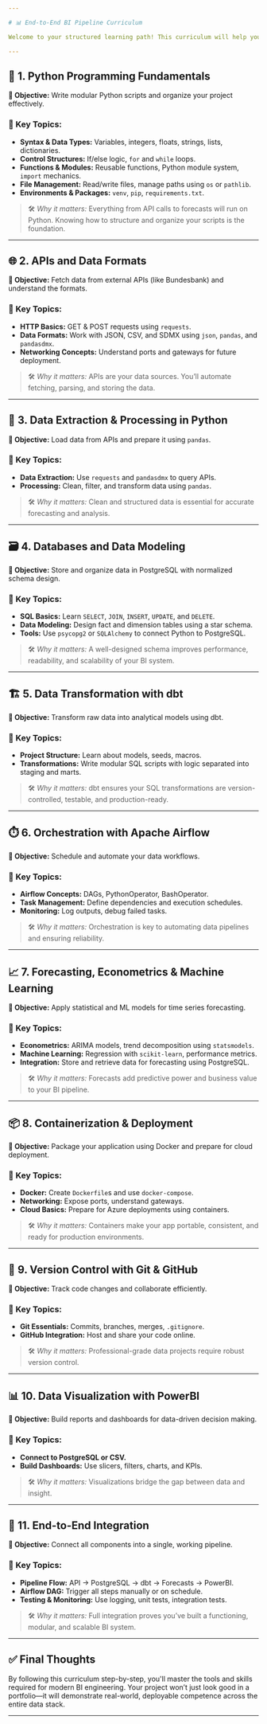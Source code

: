 ```yaml
---

# 📊 End-to-End BI Pipeline Curriculum

Welcome to your structured learning path! This curriculum will help you build an **end-to-end Business Intelligence (BI) pipeline** from scratch. You'll progress from **Python fundamentals** to **data engineering, orchestration, forecasting**, and ultimately **deployment and visualization**.

---
```


## 🧠 1. Python Programming Fundamentals

**🎯 Objective:** Write modular Python scripts and organize your project effectively.

### 🔹 Key Topics:
- **Syntax & Data Types:** Variables, integers, floats, strings, lists, dictionaries.
- **Control Structures:** If/else logic, `for` and `while` loops.
- **Functions & Modules:** Reusable functions, Python module system, `import` mechanics.
- **File Management:** Read/write files, manage paths using `os` or `pathlib`.
- **Environments & Packages:** `venv`, `pip`, `requirements.txt`.

> 🛠️ *Why it matters:* Everything from API calls to forecasts will run on Python. Knowing how to structure and organize your scripts is the foundation.

---

## 🌐 2. APIs and Data Formats

**🎯 Objective:** Fetch data from external APIs (like Bundesbank) and understand the formats.

### 🔹 Key Topics:
- **HTTP Basics:** GET & POST requests using `requests`.
- **Data Formats:** Work with JSON, CSV, and SDMX using `json`, `pandas`, and `pandasdmx`.
- **Networking Concepts:** Understand ports and gateways for future deployment.

> 🛠️ *Why it matters:* APIs are your data sources. You’ll automate fetching, parsing, and storing the data.

---

## 🔄 3. Data Extraction & Processing in Python

**🎯 Objective:** Load data from APIs and prepare it using `pandas`.

### 🔹 Key Topics:
- **Data Extraction:** Use `requests` and `pandasdmx` to query APIs.
- **Processing:** Clean, filter, and transform data using `pandas`.

> 🛠️ *Why it matters:* Clean and structured data is essential for accurate forecasting and analysis.

---

## 🗃️ 4. Databases and Data Modeling

**🎯 Objective:** Store and organize data in PostgreSQL with normalized schema design.

### 🔹 Key Topics:
- **SQL Basics:** Learn `SELECT`, `JOIN`, `INSERT`, `UPDATE`, and `DELETE`.
- **Data Modeling:** Design fact and dimension tables using a star schema.
- **Tools:** Use `psycopg2` or `SQLAlchemy` to connect Python to PostgreSQL.

> 🛠️ *Why it matters:* A well-designed schema improves performance, readability, and scalability of your BI system.

---

## 🏗️ 5. Data Transformation with dbt

**🎯 Objective:** Transform raw data into analytical models using dbt.

### 🔹 Key Topics:
- **Project Structure:** Learn about models, seeds, macros.
- **Transformations:** Write modular SQL scripts with logic separated into staging and marts.

> 🛠️ *Why it matters:* dbt ensures your SQL transformations are version-controlled, testable, and production-ready.

---

## ⏱️ 6. Orchestration with Apache Airflow

**🎯 Objective:** Schedule and automate your data workflows.

### 🔹 Key Topics:
- **Airflow Concepts:** DAGs, PythonOperator, BashOperator.
- **Task Management:** Define dependencies and execution schedules.
- **Monitoring:** Log outputs, debug failed tasks.

> 🛠️ *Why it matters:* Orchestration is key to automating data pipelines and ensuring reliability.

---

## 📈 7. Forecasting, Econometrics & Machine Learning

**🎯 Objective:** Apply statistical and ML models for time series forecasting.

### 🔹 Key Topics:
- **Econometrics:** ARIMA models, trend decomposition using `statsmodels`.
- **Machine Learning:** Regression with `scikit-learn`, performance metrics.
- **Integration:** Store and retrieve data for forecasting using PostgreSQL.

> 🛠️ *Why it matters:* Forecasts add predictive power and business value to your BI pipeline.

---

## 📦 8. Containerization & Deployment

**🎯 Objective:** Package your application using Docker and prepare for cloud deployment.

### 🔹 Key Topics:
- **Docker:** Create `Dockerfile`s and use `docker-compose`.
- **Networking:** Expose ports, understand gateways.
- **Cloud Basics:** Prepare for Azure deployments using containers.

> 🛠️ *Why it matters:* Containers make your app portable, consistent, and ready for production environments.

---

## 🔁 9. Version Control with Git & GitHub

**🎯 Objective:** Track code changes and collaborate efficiently.

### 🔹 Key Topics:
- **Git Essentials:** Commits, branches, merges, `.gitignore`.
- **GitHub Integration:** Host and share your code online.

> 🛠️ *Why it matters:* Professional-grade data projects require robust version control.

---

## 📊 10. Data Visualization with PowerBI

**🎯 Objective:** Build reports and dashboards for data-driven decision making.

### 🔹 Key Topics:
- **Connect to PostgreSQL or CSV.**
- **Build Dashboards:** Use slicers, filters, charts, and KPIs.

> 🛠️ *Why it matters:* Visualizations bridge the gap between data and insight.

---

## 🔄 11. End-to-End Integration

**🎯 Objective:** Connect all components into a single, working pipeline.

### 🔹 Key Topics:
- **Pipeline Flow:** API → PostgreSQL → dbt → Forecasts → PowerBI.
- **Airflow DAG:** Trigger all steps manually or on schedule.
- **Testing & Monitoring:** Use logging, unit tests, integration tests.

> 🛠️ *Why it matters:* Full integration proves you’ve built a functioning, modular, and scalable BI system.

---

## ✅ Final Thoughts

By following this curriculum step-by-step, you'll master the tools and skills required for modern BI engineering. Your project won’t just look good in a portfolio—it will demonstrate real-world, deployable competence across the entire data stack.

---